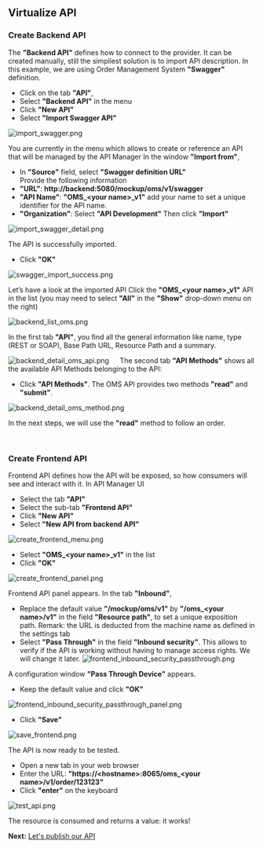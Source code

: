 ## Virtualize API

### Create Backend API

The **"Backend API"**  defines how to connect to the provider. It can be created manually, still the simpliest solution is to import API description.
In this example, we are using Order Management System **"Swagger"**  definition.
- Click on the tab **"API"**, 
- Select **"Backend API"**  in the menu
- Click **"New API"**
- Select **"Import Swagger API"**

![import_swagger.png](./imgs/import_swagger.png)

You are currently in the menu which allows to create or reference an API that will be managed by the API Manager
In the window **"Import from"**,
- In **"Source"** field, select  **"Swagger definition URL"**  
Provide the following information
- **"URL"**: **http://backend:5080/mockup/oms/v1/swagger**
- **"API Name"**: **"OMS_\<your name\>_v1"**  add your name to set a unique identifier for the API name.
- **"Organization"**: Select **"API Development"**
Then click **"Import"**

![import_swagger_detail.png](../../Environment/APIM_Reference_Environment/imgs/import_swagger_detail.png)


The API is successfully imported.
- Click **"OK"**

![swagger_import_success.png](./imgs/swagger_import_success.png)


Let’s have a look at the imported API
Click the **"OMS_\<your name\>_v1"**  API in the list (you may need to select **"All"**  in the **"Show"**  drop-down menu on the right)

![backend_list_oms.png](./imgs/backend_list_oms.png)

In the first tab **"API"**, you find all the general information like name, type (REST or SOAP), Base Path URL, Resource Path and a summary.
 
![backend_detail_oms_api.png](./imgs/backend_detail_oms_api.png)
 
The second tab **"API Methods"**  shows all the available API Methods belonging to the API:
- Click **"API Methods"**. The OMS API provides two methods **"read"**  and **"submit"**.

![backend_detail_oms_method.png](./imgs/backend_detail_oms_method.png)

In the next steps, we will use the **"read"**  method to follow an order.

 
### Create Frontend API  
Frontend API defines how the API will be exposed, so how consumers will see and interact with it.
In API Manager UI
- Select the tab **"API"**
- Select the sub-tab **"Frontend API"**
- Click **"New API"**
- Select **"New API from backend API"**

![create_frontend_menu.png](./imgs/create_frontend_menu.png)

- Select **"OMS_\<your name\>_v1"** in the list
- Click **"OK"**

![create_frontend_panel.png](./imgs/create_frontend_panel.png)

Frontend API panel appears.
In the tab **"Inbound"**,
- Replace the default value **"/mockup/oms/v1"**  by **"/oms_\<your name\>/v1"**  in the field **"Resource path"**, to set a unique exposition path.
Remark: the URL is deducted from the machine name as defined in the settings tab
- Select **"Pass Through"**  in the field **"Inbound security"**. This allows to verify if the API is working without having to manage access rights. We will change it later.
![frontend_inbound_security_passthrough.png](./imgs/frontend_inbound_security_passthrough.png)

A configuration window **"Pass Through Device"**  appears.
- Keep the default value and click **"OK"**

![frontend_inbound_security_passthrough_panel.png](./imgs/frontend_inbound_security_passthrough_panel.png)

- Click **"Save"**

![save_frontend.png](./imgs/save_frontend.png)

The API is now ready to be tested.
- Open a new tab in your web browser
- Enter the URL: **"https://\<hostname\>:8065/oms_<your name\>/v1/order/123123"**
- Click **"enter"**  on the keyboard 

![test_api.png](./imgs/test_api.png)

The resource is consumed and returns a value: it works!

**Next:** [Let's publish our API](../Publish_API)